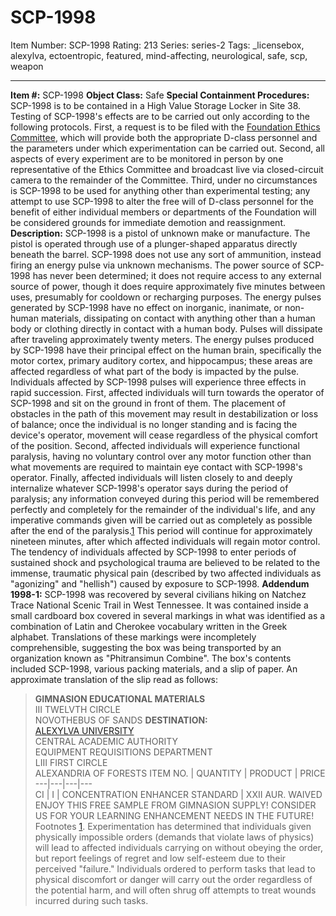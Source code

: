 # SCP-1998
Item Number: SCP-1998
Rating: 213
Series: series-2
Tags: _licensebox, alexylva, ectoentropic, featured, mind-affecting, neurological, safe, scp, weapon

---

**Item #:** SCP-1998
**Object Class:** Safe
**Special Containment Procedures:** SCP-1998 is to be contained in a High Value Storage Locker in Site 38. Testing of SCP-1998's effects are to be carried out only according to the following protocols. First, a request is to be filed with the [Foundation Ethics Committee](/ethics-committee-orientation), which will provide both the appropriate D-class personnel and the parameters under which experimentation can be carried out. Second, all aspects of every experiment are to be monitored in person by one representative of the Ethics Committee and broadcast live via closed-circuit camera to the remainder of the Committee. Third, under no circumstances is SCP-1998 to be used for anything other than experimental testing; any attempt to use SCP-1998 to alter the free will of D-class personnel for the benefit of either individual members or departments of the Foundation will be considered grounds for immediate demotion and reassignment.
**Description:** SCP-1998 is a pistol of unknown make or manufacture. The pistol is operated through use of a plunger-shaped apparatus directly beneath the barrel. SCP-1998 does not use any sort of ammunition, instead firing an energy pulse via unknown mechanisms. The power source of SCP-1998 has never been determined; it does not require access to any external source of power, though it does require approximately five minutes between uses, presumably for cooldown or recharging purposes. The energy pulses generated by SCP-1998 have no effect on inorganic, inanimate, or non-human materials, dissipating on contact with anything other than a human body or clothing directly in contact with a human body. Pulses will dissipate after traveling approximately twenty meters.
The energy pulses produced by SCP-1998 have their principal effect on the human brain, specifically the motor cortex, primary auditory cortex, and hippocampus; these areas are affected regardless of what part of the body is impacted by the pulse. Individuals affected by SCP-1998 pulses will experience three effects in rapid succession. First, affected individuals will turn towards the operator of SCP-1998 and sit on the ground in front of them. The placement of obstacles in the path of this movement may result in destabilization or loss of balance; once the individual is no longer standing and is facing the device's operator, movement will cease regardless of the physical comfort of the position. Second, affected individuals will experience functional paralysis, having no voluntary control over any motor function other than what movements are required to maintain eye contact with SCP-1998's operator.
Finally, affected individuals will listen closely to and deeply internalize whatever SCP-1998's operator says during the period of paralysis; any information conveyed during this period will be remembered perfectly and completely for the remainder of the individual's life, and any imperative commands given will be carried out as completely as possible after the end of the paralysis.[1](javascript:;) This period will continue for approximately nineteen minutes, after which affected individuals will regain motor control. The tendency of individuals affected by SCP-1998 to enter periods of sustained shock and psychological trauma are believed to be related to the immense, traumatic physical pain (described by two affected individuals as "agonizing" and "hellish") caused by exposure to SCP-1998.
**Addendum 1998-1:** SCP-1998 was recovered by several civilians hiking on Natchez Trace National Scenic Trail in West Tennessee. It was contained inside a small cardboard box covered in several markings in what was identified as a combination of Latin and Cherokee vocabulary written in the Greek alphabet. Translations of these markings were incompletely comprehensible, suggesting the box was being transported by an organization known as "Phitransimun Combine". The box's contents included SCP-1998, various packing materials, and a slip of paper. An approximate translation of the slip read as follows:
> **GIMNASION EDUCATIONAL MATERIALS**  
>  III TWELVTH CIRCLE  
>  NOVOTHEBUS OF SANDS
> **DESTINATION:**  
>  [ALEXYLVA UNIVERSITY](/wayward)  
>  CENTRAL ACADEMIC AUTHORITY  
>  EQUIPMENT REQUISITIONS DEPARTMENT  
>  LIII FIRST CIRCLE  
>  ALEXANDRIA OF FORESTS
> ITEM NO. | QUANTITY | PRODUCT | PRICE  
> ---|---|---|---  
> CI | I | CONCENTRATION ENHANCER STANDARD | XXII AUR. WAIVED  
> ENJOY THIS FREE SAMPLE FROM GIMNASION SUPPLY! CONSIDER US FOR YOUR LEARNING ENHANCEMENT NEEDS IN THE FUTURE!
Footnotes
[1](javascript:;). Experimentation has determined that individuals given physically impossible orders (demands that violate laws of physics) will lead to affected individuals carrying on without obeying the order, but report feelings of regret and low self-esteem due to their perceived "failure." Individuals ordered to perform tasks that lead to physical discomfort or danger will carry out the order regardless of the potential harm, and will often shrug off attempts to treat wounds incurred during such tasks.